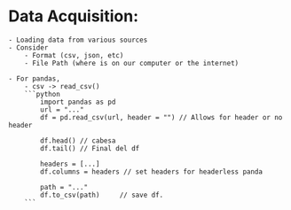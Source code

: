 # Data Acquisition:
    - Loading data from various sources
    - Consider
        - Format (csv, json, etc)
        - File Path (where is on our computer or the internet)

    - For pandas,
        - csv -> read_csv()
        ```python
            import pandas as pd
            url = "..."
            df = pd.read_csv(url, header = "") // Allows for header or no header

            df.head() // cabesa
            df.tail() // Final del df

            headers = [...]
            df.columns = headers // set headers for headerless panda

            path = "..."
            df.to_csv(path)     // save df.
        ```


